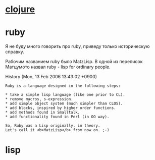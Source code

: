 # [clojure](http://niquola.github.io/clojure-2014-slides)


# ruby 

Я не буду много говорить про ruby, приведу только историческую справку.

Рабочим названием ruby было MatzLisp. В одной из переписок Матцумото
назвал ruby - lisp for ordinary people.

History (Mon, 13 Feb 2006 13:43:02 +0900)

```
Ruby is a language designed in the following steps:

* take a simple lisp language (like one prior to CL).
* remove macros, s-expression.
* add simple object system (much simpler than CLOS).
* add blocks, inspired by higher order functions.
* add methods found in Smalltalk.
* add functionality found in Perl (in OO way).

So, Ruby was a Lisp originally, in theory.
Let's call it <b>MatzLisp</b> from now on. ;-)

```

# lisp

